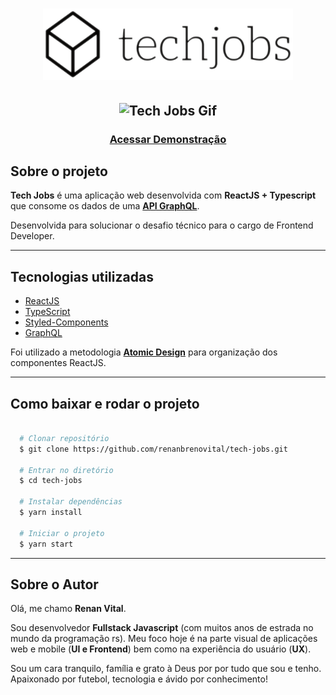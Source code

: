<h1 align="center">
  <img src="src/assets/logo-black.png" width="400px" title="Tech Jobs Logo" />
</h1>

<h2 align="center">
  <img src="src/assets/techjobs.gif" title="Tech Jobs Gif" />
</h2>

<h3 align="center">
  <a href="https://techjobsreact.netlify.app/">Acessar Demonstração</a>
</h3>

## Sobre o projeto
**Tech Jobs** é uma aplicação web desenvolvida com **ReactJS + Typescript** que consome os dados de uma [**API GraphQL**](https://api.graphql.jobs/). 

Desenvolvida para solucionar o desafio técnico para o cargo de Frontend Developer.

---

## Tecnologias utilizadas

- [ReactJS](https://pt-br.reactjs.org/)
- [TypeScript](https://www.typescriptlang.org/)
- [Styled-Components](https://styled-components.com/)
- [GraphQL](https://graphql.org/)


Foi utilizado a metodologia [**Atomic Design**](https://bradfrost.com/blog/post/atomic-web-design/) para organização dos componentes ReactJS.

---

## Como baixar e rodar o projeto

```bash

  # Clonar repositório
  $ git clone https://github.com/renanbrenovital/tech-jobs.git

  # Entrar no diretório
  $ cd tech-jobs

  # Instalar dependências
  $ yarn install

  # Iniciar o projeto
  $ yarn start

```

---

## Sobre o Autor

Olá, me chamo **Renan Vital**.

Sou desenvolvedor **Fullstack Javascript** (com muitos anos de estrada no mundo da programação rs). Meu foco hoje é na parte visual de aplicações web e mobile (**UI e Frontend**) bem como na experiência do usuário (**UX**).

Sou um cara tranquilo, família e grato à Deus por por tudo que sou e tenho. Apaixonado por futebol, tecnologia e ávido por conhecimento!